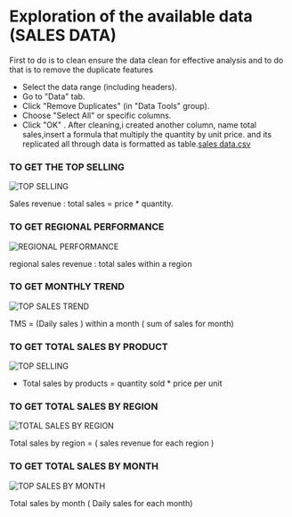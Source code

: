 # Exploration of the available data (SALES DATA) 

First to do is to clean ensure the data clean for effective analysis 
and to do that is to remove the duplicate features
- Select the data range (including headers).
- Go to "Data" tab.
-  Click "Remove Duplicates" (in "Data Tools" group).
-  Choose "Select All" or specific columns.
- Click "OK" .  After cleaning,i created another column, 
name total sales,insert a formula that multiply the quantity by unit price. 
and its replicated all through data is formatted as table.[sales data.csv](https://github.com/user-attachments/files/17629480/sales.data.csv)

### TO GET THE TOP SELLING 
 	
![TOP SELLING](https://github.com/user-attachments/assets/23f24b68-c133-4f77-a9fc-cc9f1af27d42)

Sales revenue : total sales = price * quantity.

### TO GET REGIONAL PERFORMANCE 

![REGIONAL PERFORMANCE](https://github.com/user-attachments/assets/8aa38b18-01e5-4d91-a963-a5457663dede)

regional sales revenue : total sales within a region

### TO GET MONTHLY TREND 
![TOP SALES TREND](https://github.com/user-attachments/assets/864a1d23-3156-4506-b956-8484289edc8f)

TMS = (Daily sales ) within a month ( sum of sales for month)

### TO GET TOTAL SALES BY PRODUCT
![TOP SELLING](https://github.com/user-attachments/assets/f50c755c-22ad-4afa-b51b-789525c27ef6)
- Total sales by products = quantity sold * price per unit

### TO GET TOTAL SALES BY REGION
![TOTAL SALES BY REGION](https://github.com/user-attachments/assets/78d6e7f8-09b9-4916-b99a-de104c2257b2)

 Total sales by region = ( sales revenue for each region )

### TO GET TOTAL SALES BY MONTH 
![TOP SALES BY MONTH](https://github.com/user-attachments/assets/32aecfdb-785b-4ccb-aec3-9c0d06907535)

Total sales by month ( Daily sales for each month) 





